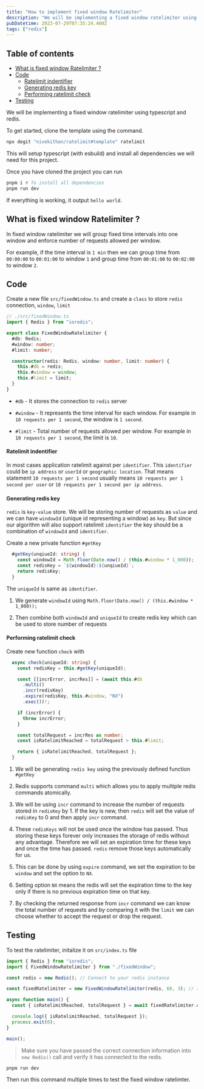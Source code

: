 ```yaml
---
title: "How to implement fixed window Ratelimiter"
description: "We will be implementing a fixed window ratelimiter using typescript and redis."
pubDatetime: 2023-07-29T07:35:24.460Z
tags: ["redis"]
---
```


## Table of contents

- [What is fixed window Ratelimiter ?](#what-is-fixed-window-ratelimiter-)
- [Code](#code)
    - [Ratelimit indentifier](#ratelimit-indentifier)
    - [Generating redis key](#generating-redis-key)
    - [Performing ratelimit check](#performing-ratelimit-check)
- [Testing](#testing)


We will be implementing a fixed window ratelimiter using typescript and redis.

To get started, clone the template using the command.

```bash
npx degit "nivekithan/ratelimit#template" ratelimit
```

This will setup typescript (with esbuild) and install all dependencies we will need for this project.

Once you have cloned the project you can run

```bash
pnpm i # To install all dependencies
pnpm run dev 
```

If everything is working, it output `hello world`.

## What is fixed window Ratelimiter ?

In fixed window ratelimiter we will group fixed time intervals into one window and enforce number of requests allowed per window.

For example, if the time interval is `1 min` then we can group time from `00:00:00` to `00:01:00` to window `1` and group time from `00:01:00` to `00:02:00` to window `2`.

## Code

Create a new file `src/fixedWindow.ts` and create a `class` to store `redis` connection, `window`, `limit`

```typescript
// ./src/fixedWindow.ts
import { Redis } from "ioredis";

export class FixedWindowRatelimiter {
  #db: Redis;
  #window: number;
  #limit: number;

  constructor(redis: Redis, window: number, limit: number) {
    this.#db = redis;
    this.#window = window;
    this.#limit = limit;
  }
}
```

* `#db` - It stores the connection to `redis` server
    
* `#window` - It represents the time interval for each window. For example in `10 requests per 1 second`, the window is `1 second`.
    
* `#limit` - Total number of requests allowed per window. For example in `10 requests per 1 second`, the limit is `10`.
    

#### Ratelimit indentifier

In most cases application ratelimit against per `identifier`. This `identifier` could be `ip address` or `userId` or `geographic location`. That means statement `10 requests per 1 second` usually means `10 requests per 1 second per user` or `10 requests per 1 second per ip address`.

#### Generating redis key

`redis` is `key-value` store. We will be storing number of requests as `value` and we can have `windowId` (unique id representing a window) as `key`. But since our algorithm will also support ratelimit `identifier` the key should be a combination of `windowId` and `identifier`.

Create a new private function `#getKey`

```typescript
  #getKey(unqiueId: string) {
    const windowId = Math.floor(Date.now() / (this.#window * 1_000));
    const redisKey = `${windowId}:${unqiueId}`;
    return redisKey;
  }
```

The `uniqueId` is same as `identifier`.

1. We generate `windowId` using `Math.floor(Date.now() / (this.#window * 1_000));`
    
2. Then combine both `windowId` and `uniqueId` to create redis key which can be used to store number of requests
    

#### Performing ratelimit check

Create new function `check` with

```typescript
  async check(uniqueId: string) {
    const redisKey = this.#getKey(uniqueId);

    const [[incrError, incrRes]] = (await this.#db
      .multi()
      .incr(redisKey)
      .expire(redisKey, this.#window, "NX")
      .exec())!;

    if (incrError) {
      throw incrError;
    }

    const totalRequest = incrRes as number;
    const isRatelimitReached = totalRequest > this.#limit;

    return { isRatelimitReached, totalRequest };
  }
```

1. We will be generating `redis key` using the previously defined function `#getKey`
    
2. Redis supports command `multi` which allows you to apply multiple redis commands atomically.
    
3. We will be using `incr` command to increase the number of requests stored in `redisKey` by 1. If the key is new, then `redis` will set the value of `redisKey` to 0 and then apply `incr` command.
    
4. These `redisKeys` will not be used once the window has passed. Thus storing these keys forever only increases the storage of redis without any advantage. Therefore we will set an expiration time for these keys and once the time has passed. `redis` remove those keys automatically for us.
    
5. This can be done by using `expire` command, we set the expiration to be `window` and set the option to `NX`.
    
6. Setting option `NX` means the redis will set the expiration time to the key only if there is no previous expiration time on that key.
    
7. By checking the returned response from `incr` command we can know the total number of requests and by comparing it with the `limit` we can choose whether to accept the request or drop the request.
    

## Testing

To test the ratelimiter, initalize it on `src/index.ts` file

```typescript
import { Redis } from "ioredis";
import { FixedWindowRatelimiter } from "./fixedWindow";

const redis = new Redis(); // Connect to your redis instance

const fixedRatelimiter = new FixedWindowRatelimiter(redis, 60, 3); // 3 requests per 1 minute 

async function main() {
  const { isRatelimitReached, totalRequest } = await fixedRatelimiter.check("1");

  console.log({ isRatelimitReached, totalRequest });
  process.exit(0);
}

main();
```

> Make sure you have passed the correct connection information into `new Redis()` call and verify it has connected to the redis.

```bash
pnpm run dev
```

Then run this command multiple times to test the fixed window ratelimter.